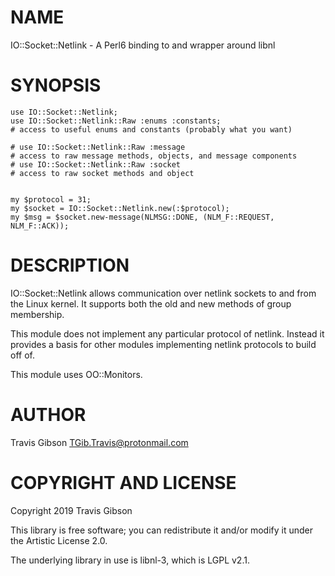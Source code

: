 NAME
====

IO::Socket::Netlink - A Perl6 binding to and wrapper around libnl

SYNOPSIS
========

```perl6
use IO::Socket::Netlink;
use IO::Socket::Netlink::Raw :enums :constants;
# access to useful enums and constants (probably what you want)

# use IO::Socket::Netlink::Raw :message
# access to raw message methods, objects, and message components
# use IO::Socket::Netlink::Raw :socket
# access to raw socket methods and object


my $protocol = 31;
my $socket = IO::Socket::Netlink.new(:$protocol);
my $msg = $socket.new-message(NLMSG::DONE, (NLM_F::REQUEST, NLM_F::ACK));
```

DESCRIPTION
===========

IO::Socket::Netlink allows communication over netlink sockets to and from the Linux kernel. It supports both the old and new methods of group membership.

This module does not implement any particular protocol of netlink. Instead it provides a basis for other modules implementing netlink protocols to build off of.

This module uses OO::Monitors.

AUTHOR
======

Travis Gibson <TGib.Travis@protonmail.com>

COPYRIGHT AND LICENSE
=====================

Copyright 2019 Travis Gibson

This library is free software; you can redistribute it and/or modify it under the Artistic License 2.0.

The underlying library in use is libnl-3, which is LGPL v2.1.

